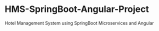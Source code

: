# HMS-SpringBoot-Angular-Project
Hotel Management System using SpringBoot Microservices and Angular
